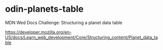 # odin-planets-table
MDN Wed Docs Challenge: Structuring a planet data table

https://developer.mozilla.org/en-US/docs/Learn_web_development/Core/Structuring_content/Planet_data_table
